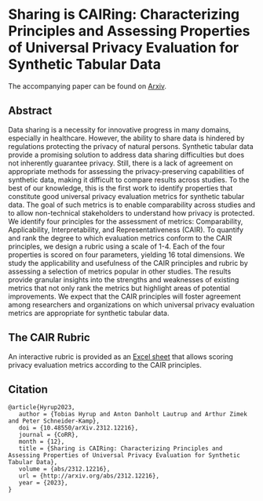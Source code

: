 # Sharing is CAIRing: Characterizing Principles and Assessing Properties of Universal Privacy Evaluation for Synthetic Tabular Data
The accompanying paper can be found on [Arxiv](https://arxiv.org/abs/2312.12216).

## Abstract
Data sharing is a necessity for innovative progress in many domains, especially in healthcare. However, the ability to share data is hindered by regulations protecting the privacy of natural persons. Synthetic tabular data provide a promising solution to address data sharing difficulties but does not inherently guarantee privacy. Still, there is a lack of agreement on appropriate methods for assessing the privacy-preserving capabilities of synthetic data, making it difficult to compare results across studies. To the best of our knowledge, this is the first work to identify properties that constitute good universal privacy evaluation metrics for synthetic tabular data. The goal of such metrics is to enable comparability across studies and to allow non-technical stakeholders to understand how privacy is protected.  
We identify four principles for the assessment of metrics: Comparability, Applicability, Interpretability, and Representativeness (CAIR). To quantify and rank the degree to which evaluation metrics conform to the CAIR principles, we design a rubric using a scale of 1-4. Each of the four properties is scored on four parameters, yielding 16 total dimensions. We study the applicability and usefulness of the CAIR principles and rubric by assessing a selection of metrics popular in other studies. The results provide granular insights into the strengths and weaknesses of existing metrics that not only rank the metrics but highlight areas of potential improvements. We expect that the CAIR principles will foster agreement among researchers and organizations on which universal privacy evaluation metrics are appropriate for synthetic tabular data.

## The CAIR Rubric
An interactive rubric is provided as an [Excel sheet](https://github.com/schneiderkamplab/cair/blob/86c961f593da8b7614877d42ffafe0befd81713a/CAIR%20Scoring%20Rubric.xlsx) that allows scoring privacy evaluation metrics according to the CAIR principles.

## Citation
```
@article{Hyrup2023,
   author = {Tobias Hyrup and Anton Danholt Lautrup and Arthur Zimek and Peter Schneider-Kamp},
   doi = {10.48550/arXiv.2312.12216},
   journal = {CoRR},
   month = {12},
   title = {Sharing is CAIRing: Characterizing Principles and Assessing Properties of Universal Privacy Evaluation for Synthetic Tabular Data},
   volume = {abs/2312.12216},
   url = {http://arxiv.org/abs/2312.12216},
   year = {2023},
}

```

